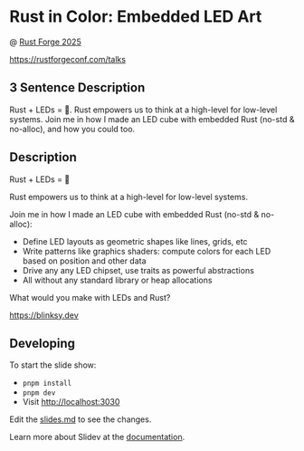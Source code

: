 # Rust in Color: Embedded LED Art

@ [Rust Forge 2025](https://rustforgeconf.com)

https://rustforgeconf.com/talks

## 3 Sentence Description

Rust + LEDs = 💜. Rust empowers us to think at a high-level for low-level systems. Join me in how I made an LED cube with embedded Rust (no-std & no-alloc), and how you could too.

## Description

Rust + LEDs = 💜

Rust empowers us to think at a high-level for low-level systems.

Join me in how I made an LED cube with embedded Rust (no-std & no-alloc):

- Define LED layouts as geometric shapes like lines, grids, etc
- Write patterns like graphics shaders: compute colors for each LED based on position and other data
- Drive any any LED chipset, use traits as powerful abstractions
- All without any standard library or heap allocations

What would you make with LEDs and Rust?

<https://blinksy.dev>

## Developing

To start the slide show:

- `pnpm install`
- `pnpm dev`
- Visit <http://localhost:3030>

Edit the [slides.md](./slides.md) to see the changes.

Learn more about Slidev at the [documentation](https://sli.dev/).
